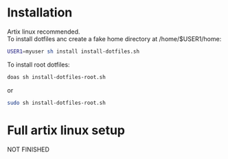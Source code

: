 


# Installation
Artix linux recommended.  
To install dotfiles anc create a fake home directory at /home/$USER1/home:  
```bash
USER1=myuser sh install install-dotfiles.sh
```
To install root dotfiles:  
```bash
doas sh install-dotfiles-root.sh
```
or
```bash
sudo sh install-dotfiles-root.sh
```

# Full artix linux setup
NOT FINISHED


